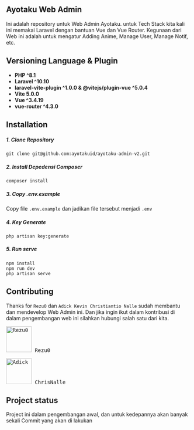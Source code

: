 ## Ayotaku Web Admin
Ini adalah repository untuk Web Admin Ayotaku. untuk Tech Stack kita kali ini memakai Laravel dengan bantuan Vue dan Vue Router. Kegunaan dari Web ini adalah untuk mengatur Adding Anime, Manage User, Manage Notif, etc.

## Versioning Language & Plugin
* **PHP ^8.1**
* **Laravel ^10.10**
* **laravel-vite-plugin ^1.0.0 & @vitejs/plugin-vue ^5.0.4**
* **Vite 5.0.0**
* **Vue ^3.4.19**
* **vue-router ^4.3.0**

## Installation
##### 1. Clone Repository
```
git clone git@github.com:ayotakuid/ayotaku-admin-v2.git
```
##### 2. Install Depedensi Composer
```
composer install
```

##### 3. Copy .env.example
Copy file `.env.example` dan jadikan file tersebut menjadi `.env`

##### 4. Key Generate
```++
php artisan key:generate
```

##### 5. Run serve
```
npm install
npm run dev
php artisan serve
```

## Contributing
Thanks for `Rezu0` dan `Adick Kevin Christiantio Nalle` sudah membantu dan mendevelop Web Admin ini. Dan jika ingin ikut dalam kontribusi di dalam pengembangan web ini silahkan hubungi salah satu dari kita.
<pre><a href="https://github.com/Rezu0" target="_blank"><img src="https://avatars.githubusercontent.com/u/54113198?v=4" width="70px" alt="Rezu0"></a> Rezu0</pre>
<pre><a href="https://github.com/ChrisNalle" target="_blank"><img src="https://avatars.githubusercontent.com/u/97382242?v=4" alt="Adick Kevin Christiantio Nalle" width="70px"></a> ChrisNalle</pre>

## Project status
Project ini dalam pengembangan awal, dan untuk kedepannya akan banyak sekali Commit yang akan di lakukan
